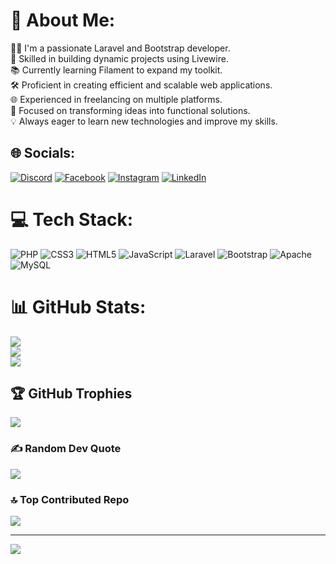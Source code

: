 # 💫 About Me:
👨‍💻 I'm a passionate Laravel and Bootstrap developer.<br>🚀 Skilled in building dynamic projects using Livewire.<br>📚 Currently learning Filament to expand my toolkit.<br>🛠️ Proficient in creating efficient and scalable web applications.<br>🌐 Experienced in freelancing on multiple platforms.<br>🎯 Focused on transforming ideas into functional solutions.<br>💡 Always eager to learn new technologies and improve my skills.


## 🌐 Socials:
[![Discord](https://img.shields.io/badge/Discord-%237289DA.svg?logo=discord&logoColor=white)](https://discord.gg/https://discord.gg/wsaZuwY33b) [![Facebook](https://img.shields.io/badge/Facebook-%231877F2.svg?logo=Facebook&logoColor=white)](https://facebook.com/BaderHalimi) [![Instagram](https://img.shields.io/badge/Instagram-%23E4405F.svg?logo=Instagram&logoColor=white)](https://instagram.com/bader_alhalimi) [![LinkedIn](https://img.shields.io/badge/LinkedIn-%230077B5.svg?logo=linkedin&logoColor=white)](https://linkedin.com/in/bader-alhalimi-17b031265) 

# 💻 Tech Stack:
![PHP](https://img.shields.io/badge/php-%23777BB4.svg?style=for-the-badge&logo=php&logoColor=white) ![CSS3](https://img.shields.io/badge/css3-%231572B6.svg?style=for-the-badge&logo=css3&logoColor=white) ![HTML5](https://img.shields.io/badge/html5-%23E34F26.svg?style=for-the-badge&logo=html5&logoColor=white) ![JavaScript](https://img.shields.io/badge/javascript-%23323330.svg?style=for-the-badge&logo=javascript&logoColor=%23F7DF1E) ![Laravel](https://img.shields.io/badge/laravel-%23FF2D20.svg?style=for-the-badge&logo=laravel&logoColor=white) ![Bootstrap](https://img.shields.io/badge/bootstrap-%238511FA.svg?style=for-the-badge&logo=bootstrap&logoColor=white) ![Apache](https://img.shields.io/badge/apache-%23D42029.svg?style=for-the-badge&logo=apache&logoColor=white) ![MySQL](https://img.shields.io/badge/mysql-4479A1.svg?style=for-the-badge&logo=mysql&logoColor=white)
# 📊 GitHub Stats:
![](https://github-readme-stats.vercel.app/api?username=BaderAlHalimi&theme=dark&hide_border=false&include_all_commits=false&count_private=false)<br/>
![](https://github-readme-streak-stats.herokuapp.com/?user=BaderAlHalimi&theme=dark&hide_border=false)<br/>
![](https://github-readme-stats.vercel.app/api/top-langs/?username=BaderAlHalimi&theme=dark&hide_border=false&include_all_commits=false&count_private=false&layout=compact)

## 🏆 GitHub Trophies
![](https://github-profile-trophy.vercel.app/?username=BaderAlHalimi&theme=radical&no-frame=false&no-bg=true&margin-w=4)

### ✍️ Random Dev Quote
![](https://quotes-github-readme.vercel.app/api?type=horizontal&theme=radical)

### 🔝 Top Contributed Repo
![](https://github-contributor-stats.vercel.app/api?username=BaderAlHalimi&limit=5&theme=dark&combine_all_yearly_contributions=true)

---
[![](https://visitcount.itsvg.in/api?id=BaderAlHalimi&icon=0&color=0)](https://visitcount.itsvg.in)

<!-- Proudly created with GPRM ( https://gprm.itsvg.in ) -->
